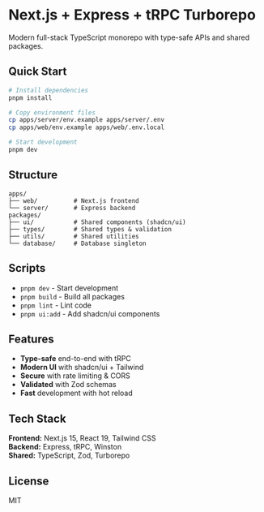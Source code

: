 # Next.js + Express + tRPC Turborepo

Modern full-stack TypeScript monorepo with type-safe APIs and shared packages.

## Quick Start

```bash
# Install dependencies
pnpm install

# Copy environment files
cp apps/server/env.example apps/server/.env
cp apps/web/env.example apps/web/.env.local

# Start development
pnpm dev
```

## Structure

```
apps/
├── web/          # Next.js frontend
└── server/       # Express backend
packages/
├── ui/           # Shared components (shadcn/ui)
├── types/        # Shared types & validation
├── utils/        # Shared utilities
└── database/     # Database singleton
```

## Scripts

- `pnpm dev` - Start development
- `pnpm build` - Build all packages
- `pnpm lint` - Lint code
- `pnpm ui:add` - Add shadcn/ui components

## Features

- **Type-safe** end-to-end with tRPC
- **Modern UI** with shadcn/ui + Tailwind
- **Secure** with rate limiting & CORS
- **Validated** with Zod schemas
- **Fast** development with hot reload

## Tech Stack

**Frontend:** Next.js 15, React 19, Tailwind CSS  
**Backend:** Express, tRPC, Winston  
**Shared:** TypeScript, Zod, Turborepo  

## License

MIT
